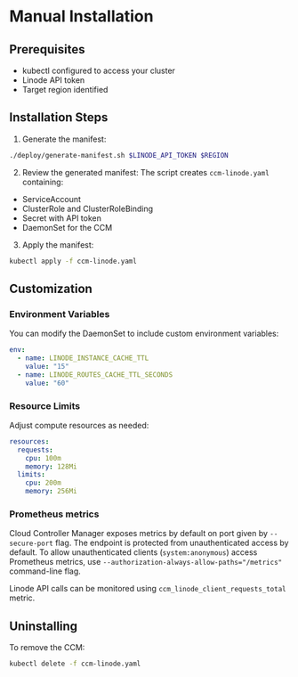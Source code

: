 # Manual Installation

## Prerequisites
- kubectl configured to access your cluster
- Linode API token
- Target region identified

## Installation Steps

1. Generate the manifest:
```bash
./deploy/generate-manifest.sh $LINODE_API_TOKEN $REGION
```

2. Review the generated manifest:
The script creates `ccm-linode.yaml` containing:
- ServiceAccount
- ClusterRole and ClusterRoleBinding
- Secret with API token
- DaemonSet for the CCM

3. Apply the manifest:
```bash
kubectl apply -f ccm-linode.yaml
```

## Customization

### Environment Variables
You can modify the DaemonSet to include custom environment variables:
```yaml
env:
  - name: LINODE_INSTANCE_CACHE_TTL
    value: "15"
  - name: LINODE_ROUTES_CACHE_TTL_SECONDS
    value: "60"
```

### Resource Limits
Adjust compute resources as needed:
```yaml
resources:
  requests:
    cpu: 100m
    memory: 128Mi
  limits:
    cpu: 200m
    memory: 256Mi
```

### Prometheus metrics

Cloud Controller Manager exposes metrics by default on port given by
`--secure-port` flag. The endpoint is protected from unauthenticated access by
default. To allow unauthenticated clients (`system:anonymous`) access
Prometheus metrics, use `--authorization-always-allow-paths="/metrics"`
command-line flag.

Linode API calls can be monitored using `ccm_linode_client_requests_total` metric.

## Uninstalling

To remove the CCM:
```bash
kubectl delete -f ccm-linode.yaml
```
